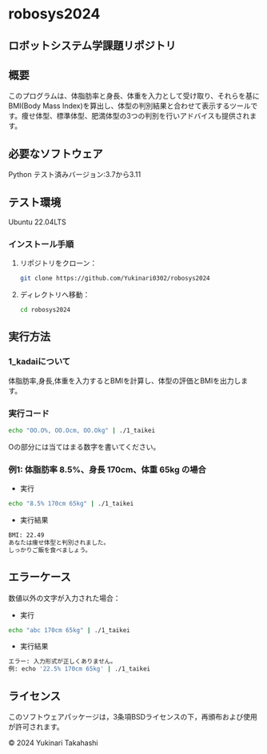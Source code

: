 # robosys2024
## ロボットシステム学課題リポジトリ

## 概要
このプログラムは、体脂肪率と身長、体重を入力として受け取り、それらを基にBMI(Body Mass Index)を算出し、体型の判別結果と合わせて表示するツールです。痩せ体型、標準体型、肥満体型の3つの判別を行いアドバイスも提供されます。
## 必要なソフトウェア
Python テスト済みバージョン:3.7から3.11
## テスト環境
Ubuntu 22.04LTS

### インストール手順
1. リポジトリをクローン：
   ```bash
   git clone https://github.com/Yukinari0302/robosys2024
   ```
2. ディレクトリへ移動：
   ```bash
   cd robosys2024
   ```
## 実行方法
### 1_kadaiについて
体脂肪率,身長,体重を入力するとBMIを計算し、体型の評価とBMIを出力します。
### 実行コード
```bash
echo "OO.O%, OO.Ocm, OO.Okg" | ./1_taikei
```
Oの部分には当てはまる数字を書いてください。

### 例1: 体脂肪率 8.5%、身長 170cm、体重 65kg の場合
- 実行
```bash
echo "8.5% 170cm 65kg" | ./1_taikei
```
- 実行結果
```bash
BMI: 22.49
あなたは痩せ体型と判別されました。
しっかりご飯を食べましょう。
```
## エラーケース
数値以外の文字が入力された場合：
- 実行
```bash
echo "abc 170cm 65kg" | ./1_taikei
```
- 実行結果
```bash
エラー: 入力形式が正しくありません。
例: echo '22.5% 170cm 65kg' | ./1_taikei
```
## ライセンス
このソフトウェアパッケージは，3条項BSDライセンスの下，再頒布および使用が許可されます。

© 2024 Yukinari Takahashi
